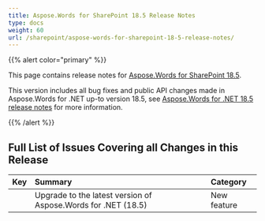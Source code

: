 ```yaml
---
title: Aspose.Words for SharePoint 18.5 Release Notes
type: docs
weight: 60
url: /sharepoint/aspose-words-for-sharepoint-18-5-release-notes/
---
```


{{% alert color="primary" %}} 

This page contains release notes for [Aspose.Words for SharePoint 18.5](https://downloads.aspose.com/words/sharepoint/new-releases/aspose.words-for-sharepoint-18.5/).

This version includes all bug fixes and public API changes made in Aspose.Words for .NET up-to version 18.5, see [Aspose.Words for .NET 18.5 release notes](https://docs.aspose.com/display/wordsnet/Aspose.Words+for+.NET+18.5+Release+Notes) for more information.

{{% /alert %}} 

## **Full List of Issues Covering all Changes in this Release**

|**Key**|**Summary**|**Category**|
| :- | :- | :- |
| |Upgrade to the latest version of Aspose.Words for .NET (18.5)|New feature|


